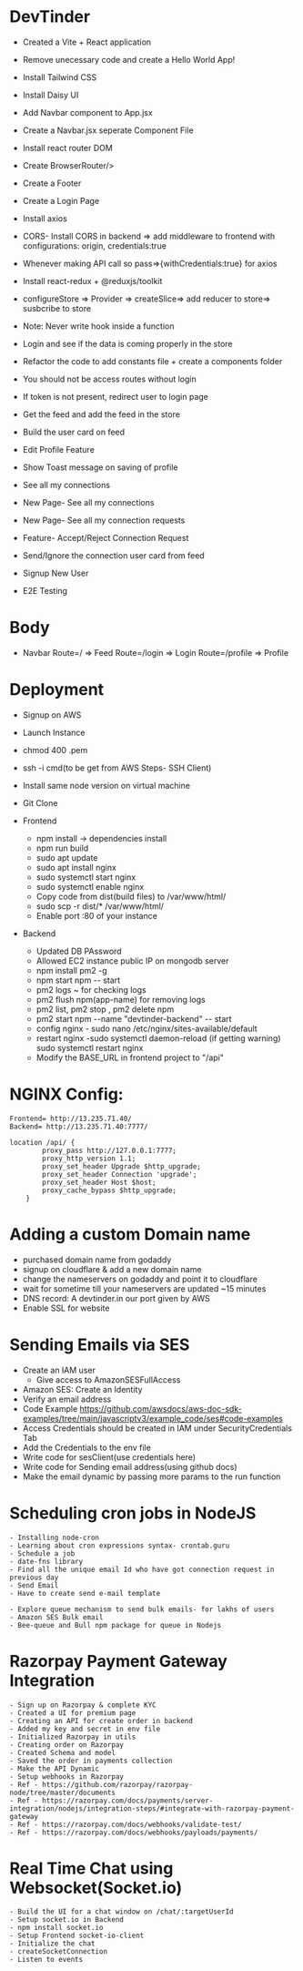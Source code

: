 # DevTinder

- Created a Vite + React application
- Remove unecessary code and create a Hello World App!
- Install Tailwind CSS
- Install Daisy UI
- Add Navbar component to App.jsx
- Create a Navbar.jsx seperate Component File
- Install react router DOM
- Create BrowserRouter/>
- Create a Footer
- Create a Login Page
- Install axios
- CORS- Install CORS in backend => add middleware to frontend with configurations: origin, credentials:true
- Whenever making API call so pass=>{withCredentials:true} for axios
- Install react-redux + @reduxjs/toolkit
- configureStore => Provider => createSlice=> add reducer to store=> susbcribe to store
- Note: Never write hook inside a function
- Login and see if the data is coming properly in the store
- Refactor the code to add constants file + create a components folder
- You should not be access routes without login
- If token is not present, redirect user to login page
- Get the feed and add the feed in the store
- Build the user card on feed
- Edit Profile Feature
- Show Toast message on saving of profile
- See all my connections
- New Page- See all my connections
- New Page- See all my connection requests
- Feature- Accept/Reject Connection Request
- Send/Ignore the connection user card from feed

- Signup New User
- E2E Testing 

# Body
- Navbar
    Route=/ => Feed
    Route=/login => Login
    Route=/profile => Profile

# Deployment
- Signup on AWS
- Launch Instance
- chmod 400 <secret>.pem
- ssh -i cmd(to be get from AWS Steps- SSH Client)
- Install same node version on virtual machine
- Git Clone
- Frontend
    - npm install -> dependencies install
    - npm run build
    - sudo apt update
    - sudo apt install nginx
    - sudo systemctl start nginx
    - sudo systemctl enable nginx
    - Copy code from dist(build files) to /var/www/html/
    - sudo scp -r dist/* /var/www/html/
    - Enable port :80  of your instance

- Backend
    - Updated DB PAssword
    - Allowed EC2 instance public IP on mongodb server
    - npm install pm2 -g
    - npm start npm -- start
    - pm2 logs ~ for checking logs
    - pm2 flush npm(app-name) for removing logs
    - pm2 list, pm2 stop <process-name>, pm2 delete npm
    - pm2 start npm --name "devtinder-backend" -- start
    - config nginx - sudo nano /etc/nginx/sites-available/default
    - restart nginx -sudo systemctl daemon-reload (if getting warning)
    sudo systemctl restart nginx
    - Modify the BASE_URL in frontend project to "/api"


# NGINX Config:
    Frontend= http://13.235.71.40/
    Backend= http://13.235.71.40:7777/

    location /api/ {
            proxy_pass http://127.0.0.1:7777;
            proxy_http_version 1.1;
            proxy_set_header Upgrade $http_upgrade;
            proxy_set_header Connection 'upgrade';
            proxy_set_header Host $host;
            proxy_cache_bypass $http_upgrade;
        }

# Adding a custom Domain name

- purchased domain name from godaddy
- signup on cloudflare & add a new domain name
- change the nameservers on godaddy and point it to cloudflare
- wait for sometime till your nameservers are updated ~15 minutes
- DNS record: A devtinder.in our port given by AWS
- Enable SSL for website 

# Sending Emails via SES

- Create an IAM user
    - Give access to AmazonSESFullAccess
- Amazon SES: Create an Identity
- Verify an email address
- Code Example https://github.com/awsdocs/aws-doc-sdk-examples/tree/main/javascriptv3/example_code/ses#code-examples
- Access Credentials should be created in IAM under SecurityCredentials Tab
- Add the Credentials to the env file
- Write code for sesClient(use credentials here)
- Write code for Sending email address(using github docs)
- Make the email dynamic by passing more params to the run function

# Scheduling cron jobs in NodeJS
    - Installing node-cron
    - Learning about cron expressions syntax- crontab.guru
    - Schedule a job
    - date-fns library
    - Find all the unique email Id who have got connection request in previous day
    - Send Email
    - Have to create send e-mail template
    
    - Explore queue mechanism to send bulk emails- for lakhs of users
    - Amazon SES Bulk email
    - Bee-queue and Bull npm package for queue in Nodejs

# Razorpay Payment Gateway Integration
    - Sign up on Razorpay & complete KYC
    - Created a UI for premium page
    - Creating an API for create order in backend
    - Added my key and secret in env file
    - Initialized Razorpay in utils
    - Creating order on Razorpay
    - Created Schema and model
    - Saved the order in payments collection
    - Make the API Dynamic
    - Setup webhooks in Razorpay
    - Ref - https://github.com/razorpay/razorpay-node/tree/master/documents
    - Ref - https://razorpay.com/docs/payments/server-integration/nodejs/integration-steps/#integrate-with-razorpay-payment-gateway
    - Ref - https://razorpay.com/docs/webhooks/validate-test/
    - Ref - https://razorpay.com/docs/webhooks/payloads/payments/

# Real Time Chat using Websocket(Socket.io)
    - Build the UI for a chat window on /chat/:targetUserId
    - Setup socket.io in Backend
    - npm install socket.io
    - Setup Frontend socket-io-client
    - Initialize the chat
    - createSocketConnection
    - Listen to events